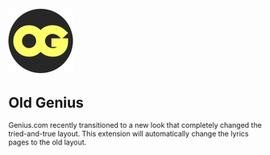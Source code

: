 ![Old Genius logo](/images/OGx128.png "OG Logo")

# Old Genius
Genius.com recently transitioned to a new look that completely changed the tried-and-true layout. This extension will automatically change the lyrics pages to the old layout.
